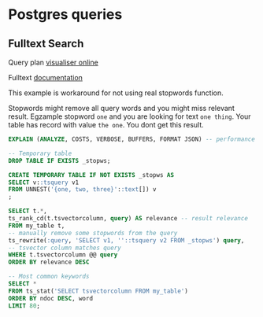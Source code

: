 # Postgres queries

## Fulltext Search
Query plan [visualiser online](https://explain.dalibo.com/)

Fulltext [documentation](https://www.postgresql.org/docs/current/textsearch-features.html#TEXTSEARCH-STATISTICS)


This example is workaround for not using real stopwords function.

Stopwords might remove all query words and you might miss relevant result.
Egzample stopword `one` and you are looking for text `one thing`. Your table has record with value `the one`. You dont get this result.

```SQL
EXPLAIN (ANALYZE, COSTS, VERBOSE, BUFFERS, FORMAT JSON) -- performance analysis

-- Temporary table
DROP TABLE IF EXISTS _stopws;

CREATE TEMPORARY TABLE IF NOT EXISTS _stopws AS
SELECT v::tsquery v1 
FROM UNNEST('{one, two, three}'::text[]) v
;

SELECT t.*, 
ts_rank_cd(t.tsvectorcolumn, query) AS relevance -- result relevance
FROM my_table t,
-- manually remove some stopwords from the query
ts_rewrite(:query, 'SELECT v1, ''::tsquery v2 FROM _stopws') query,
-- tsvector column matches query 
WHERE t.tsvectorcolumn @@ query 
ORDER BY relevance DESC

-- Most common keywords
SELECT * 
FROM ts_stat('SELECT tsvectorcolumn FROM my_table')
ORDER BY ndoc DESC, word
LIMIT 80;
```